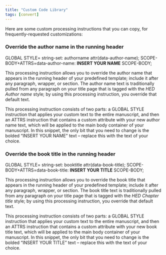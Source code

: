 ```yaml
---
title: "Custom Code Library"
tags: [convert]
---
```

 
<html><body><section data-type="appendix" class="hsecappendix" data-hederis-type="hsecappendix" id="custom-style-library" data-pi-attrs="id: custom-style-library; data-tags: convert;" role="doc-appendix" data-tags="convert" data-author-name=" " data-book-title=" " title="Custom Code Library"><p class="hblkp" data-hederis-type="hblkp" id="pvn0Je3lk">Here are some custom processing instructions that you can copy, for frequently-requested customizations:</p><section class="hwprsubsection" data-hederis-type="hwprsubsection" id="ppvGWkuCy" data-type="subsection" title="Override the author name in the running header"><h1 data-hederis-type="hblktitle" class="hblktitle" id="pNPgZeI2Y">Override the author name in the running header</h1><div class="hwprliteral" data-hederis-type="hwprliteral" id="pAeWKoUMI" data-type="programlisting" role="doc-example"><p class="hblkcode" data-hederis-type="hblkcode" id="pyoJysHhn">GLOBAL STYLE= string-set: authorname attr(data-author-name); SCOPE-BODY+ATTRS=data-author-name: <strong data-hederis-type="hspanstrong" id="pSLmJvlb9">INSERT YOUR NAME</strong> SCOPE-BODY;</p></div><p class="hblkp" data-hederis-type="hblkp" id="peeGRr20R">This processing instruction allows you to override the author name that appears in the running header of your predefined template; include it after any paragraph, wrapper, or section. The author name text is traditionally pulled from any paragraph on your title page that is tagged with the <em data-hederis-type="hspanem" id="pBfvf12HX">HED Author name</em> style; by using this processing instruction, you override that default text.</p><p class="hblkp" data-hederis-type="hblkp" id="pCfnBgrPg">This processing instruction consists of two parts: a GLOBAL STYLE instruction that applies your custom text to the entire manuscript, and then an ATTRS instruction that contains a custom attribute with your new author name text, which will be applied to the main body container of your manuscript. In this snippet, the only bit that you need to change is the bolded &#8220;INSERT YOUR NAME&#8221; text &#8211; replace this with the text of your choice.</p></section><section class="hwprsubsection" data-hederis-type="hwprsubsection" id="pJ8hN1FGf" data-type="subsection" title="Override the book title in the running header"><h1 data-hederis-type="hblktitle" class="hblktitle" id="pij6xEuLm">Override the book title in the running header</h1><div class="hwprliteral" data-hederis-type="hwprliteral" id="pnU0beVVM" data-type="programlisting" role="doc-example"><p class="hblkcode" data-hederis-type="hblkcode" id="pIviB19g3">GLOBAL STYLE= string-set: booktitle attr(data-book-title); SCOPE-BODY+ATTRS=data-book-title: <strong class="hspanstrong" data-hederis-type="hspanstrong" id="puRgZgivG">INSERT YOUR TITLE</strong> SCOPE-BODY;</p></div><p class="hblkp" data-hederis-type="hblkp" id="pLuhNsLZo">This processing instruction allows you to override the book title that appears in the running header of your predefined template; include it after any paragraph, wrapper, or section. The book title text is traditionally pulled from any paragraph on your title page that is tagged with the <em class="hspanem" data-hederis-type="hspanem" id="ppuefKvYl">HED Chapter title</em> style; by using this processing instruction, you override that default text.</p><p class="hblkp" data-hederis-type="hblkp" id="pMsd0uEp7">This processing instruction consists of two parts: a GLOBAL STYLE instruction that applies your custom text to the entire manuscript, and then an ATTRS instruction that contains a custom attribute with your new book title text, which will be applied to the main body container of your manuscript. In this snippet, the only bit that you need to change is the bolded &#8220;INSERT YOUR TITLE&#8221; text &#8211; replace this with the text of your choice.</p></section></section></body></html>
